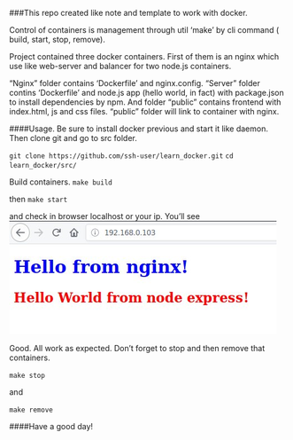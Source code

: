 ###This repo created like note and template to work with docker.

Control of containers is management through util ‘make’ by cli command ( build, start, stop, remove).

Project contained three docker containers. First of them is an nginx which use like web-server and balancer for two node.js containers.

“Nginx” folder contains ‘Dockerfile’ and nginx.config.
“Server” folder contins ‘Dockerfile’ and node.js app (hello world, in fact) with package.json to install dependencies by npm.
And folder “public” contains frontend with index.html, js and css files. “public” folder will link to container with nginx.


####Usage.
Be sure to install docker previous and start it like daemon. 
Then clone git and go to src folder.

`git clone https://github.com/ssh-user/learn_docker.git`
`cd learn_docker/src/`

Build containers.
`make build`  

then
`make start`

and check in browser localhost or your ip. 
You’ll see 
![Alt text](https://github.com/ssh-user/learn_docker/blob/master/result.jpg)

Good. All work as expected.
Don’t forget to stop and then remove that containers.

`make stop`

and

`make remove`


####Have a good day!
